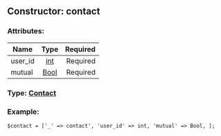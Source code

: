 ## Constructor: contact  

### Attributes:

| Name     |    Type       | Required |
|----------|:-------------:|---------:|
|user\_id|[int](../types/int.md) | Required|
|mutual|[Bool](../types/Bool.md) | Required|



### Type: [Contact](../types/Contact.md)


### Example:

```
$contact = ['_' => contact', 'user_id' => int, 'mutual' => Bool, ];
```